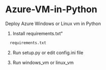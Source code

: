 
# Azure-VM-in-Python
Deploy Azure Windows or Linux vm in Python


1. Install requirements.txt"


```bash
  requirements.txt
```



2. Run setup.py or edit config.ini file

3. Run windows_vm or linux_vm
